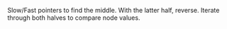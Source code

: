 Slow/Fast pointers to find the middle.
With the latter half, reverse.
Iterate through both halves to compare node values.